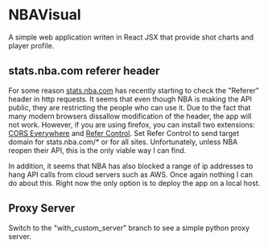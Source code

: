 # NBAVisual
A simple web application writen in React JSX that provide shot charts and player profile.

## stats.nba.com referer header
For some reason [stats.nba.com](stats.nba.com) has recently starting to check the "Referer" header in http requests. It seems that even though NBA is making the API public, they are restricting the people who can use it. Due to the fact that many modern browsers dissallow modification of the header, the app will not work. However, if you are using firefox, you can install two extensions: [CORS Everywhere](https://addons.mozilla.org/en-US/firefox/addon/cors-everywhere/) and [Refer Control](https://addons.mozilla.org/en-US/firefox/addon/referercontrol/). Set Refer Control to send target domain for stats.nba.com/* or for all sites. Unfortunately, unless NBA reopen their API, this is the only viable way I can find.

In addition, it seems that NBA has also blocked a range of ip addresses to hang API calls from cloud servers such as AWS. Once again nothing I can do about this. Right now the only option is to deploy the app on a local host.

## Proxy Server
Switch to the "with_custom_server" branch to see a simple python proxy server.

